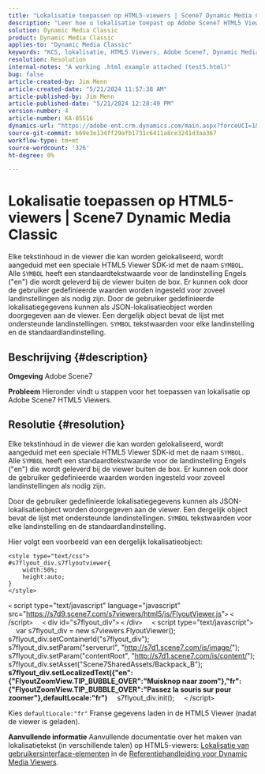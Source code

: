```yaml
---
title: "Lokalisatie toepassen op HTML5-viewers | Scene7 Dynamic Media Classic"
description: "Leer hoe u lokalisatie toepast op Adobe Scene7 HTML5 Viewers."
solution: Dynamic Media Classic
product: Dynamic Media Classic
applies-to: "Dynamic Media Classic"
keywords: "KCS, lokalisatie, HTML5 Viewers, Adobe Scene7, Dynamic Media Classic, How To"
resolution: Resolution
internal-notes: "A working .html example attached (test5.html)"
bug: false
article-created-by: Jim Menn
article-created-date: "5/21/2024 11:57:38 AM"
article-published-by: Jim Menn
article-published-date: "5/21/2024 12:28:49 PM"
version-number: 4
article-number: KA-05516
dynamics-url: "https://adobe-ent.crm.dynamics.com/main.aspx?forceUCI=1&pagetype=entityrecord&etn=knowledgearticle&id=7ced8f4f-6917-ef11-9f8a-6045bd006268"
source-git-commit: b69e3e134ff29afb1731c6411a8ce3241d3aa367
workflow-type: tm+mt
source-wordcount: '326'
ht-degree: 0%

---
```


# Lokalisatie toepassen op HTML5-viewers | Scene7 Dynamic Media Classic


Elke tekstinhoud in de viewer die kan worden gelokaliseerd, wordt aangeduid met een speciale HTML5 Viewer SDK-id met de naam `SYMBOL`. Alle `SYMBOL` heeft een standaardtekstwaarde voor de landinstelling Engels (&quot;en&quot;) die wordt geleverd bij de viewer buiten de box. Er kunnen ook door de gebruiker gedefinieerde waarden worden ingesteld voor zoveel landinstellingen als nodig zijn. Door de gebruiker gedefinieerde lokalisatiegegevens kunnen als JSON-lokalisatieobject worden doorgegeven aan de viewer. Een dergelijk object bevat de lijst met ondersteunde landinstellingen. `SYMBOL` tekstwaarden voor elke landinstelling en de standaardlandinstelling.

## Beschrijving {#description}


<b>Omgeving</b>
Adobe Scene7

<b>Probleem</b>
Hieronder vindt u stappen voor het toepassen van lokalisatie op Adobe Scene7 HTML5 Viewers.




## Resolutie {#resolution}


Elke tekstinhoud in de viewer die kan worden gelokaliseerd, wordt aangeduid met een speciale HTML5 Viewer SDK-id met de naam `SYMBOL`.
Alle `SYMBOL` heeft een standaardtekstwaarde voor de landinstelling Engels (&quot;en&quot;) die wordt geleverd bij de viewer buiten de box. Er kunnen ook door de gebruiker gedefinieerde waarden worden ingesteld voor zoveel landinstellingen als nodig zijn.

Door de gebruiker gedefinieerde lokalisatiegegevens kunnen als JSON-lokalisatieobject worden doorgegeven aan de viewer.
Een dergelijk object bevat de lijst met ondersteunde landinstellingen. `SYMBOL` tekstwaarden voor elke landinstelling en de standaardlandinstelling.

Hier volgt een voorbeeld van een dergelijk lokalisatieobject:


```
<style type="text/css">
#s7flyout_div.s7flyoutviewer{
    width:50%;
    height:auto;
}
</style>
```


`<` script type=&quot;text/javascript&quot; language=&quot;javascript&quot; src=&quot;<u style="text-decoration:underline">https://s7d9.scene7.com/s7viewers/html5/js/FlyoutViewer.js</u>&quot;`>` `<` /script`>`
    `<` div id=&quot;s7flyout_div&quot;`>` `<` /div`>`
    `<` script type=&quot;text/javascript&quot;`>`
    var s7flyout_div = new s7viewers.FlyoutViewer(); s7flyout_div.setContainerId(&quot;s7flyout_div&quot;); s7flyout_div.setParam(&quot;serverurl&quot;, &quot;<u style="text-decoration:underline">http://s7d1.scene7.com/is/image/</u>&quot;); s7flyout_div.setParam(&quot;contentRoot&quot;, &quot;<u style="text-decoration:underline">http://s7d1.scene7.com/is/content/</u>&quot;); s7flyout_div.setAsset(&quot;Scene7SharedAssets/Backpack_B&quot;);
    <b>s7flyout_div.setLocalizedText({&quot;en&quot;:{&quot;FlyoutZoomView.TIP_BUBBLE_OVER&quot;:&quot;Muisknop naar zoom&quot;},&quot;fr&quot;:{&quot;FlyoutZoomView.TIP_BUBBLE_OVER&quot;:&quot;Passez la souris sur pour zoomer&quot;},defaultLocale:&quot;fr&quot;)</b>
    s7flyout_div.init();
    `<` /script`>`

Kies `defaultLocale:"fr"` Franse gegevens laden in de HTML5 Viewer (nadat de viewer is geladen).<br>


<b>Aanvullende informatie</b>
Aanvullende documentatie over het maken van lokalisatietekst (in verschillende talen) op HTML5-viewers: [Lokalisatie van gebruikersinterface-elementen](https://experienceleague.adobe.com/en/docs/dynamic-media-developer-resources/library/viewers-aem-assets-dmc/flyout/c-html5-flyout-viewer-20-localization) in de [Referentiehandleiding voor Dynamic Media Viewers](https://experienceleague.adobe.com/en/docs/dynamic-media-developer-resources/library/homeviewers).
